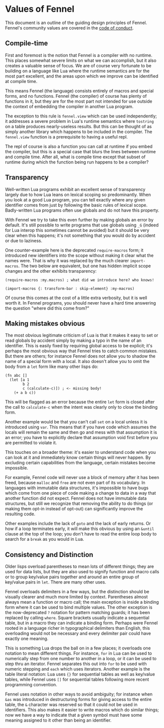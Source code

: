 # Values of Fennel

This document is an outline of the guiding design principles of Fennel.
Fennel's community values are covered in the [code of conduct](https://fennel-lang.org/coc).

## Compile-time

First and foremost is the notion that Fennel is a compiler with no
runtime. This places somewhat severe limits on what we can accomplish,
but it also creates a valuable sense of focus. We are of course very
fortunate to be building on a language like Lua where the runtime
semantics are for the most part excellent, and the areas upon which we
improve can be identified at compile time.

This means Fennel (the language) consists entirely of macros and
special forms, and no functions. Fennel (the compiler) of course has
plenty of functions in it, but they are for the most part not intended
for use outside the context of embedding the compiler in another Lua
program.

The exception to this rule is `fennel.view` which can be used
independently; it addresses a severe problem in Lua's runtime
semantics where `tostring` on a table produces nearly-useless
results. But this can be thought of as simply another library which
happens to be included in the compiler. The `fennel.view` function is
a prerequisite to having a useful repl.

The repl of course is also a function you can call at runtime if you
embed the compiler, but this is a special case that blurs the lines
between runtime and compile time.  After all, what is compile time
except that subset of runtime during which the function being run
happens to be a compiler?

## Transparency

Well-written Lua programs exhibit an excellent sense of transparency
largely due to how Lua leans on lexical scoping so predominantly.
When you look at a good Lua program, you can tell exactly where any
given identifier comes from just by following the basic rules of
lexical scope. Badly-written Lua programs often use globals and do not
have this property.

With Fennel we try to take this even further by making globals an
error by default. It's still possible to write programs that use
globals using `_G` (indeed for Lua interop this sometimes cannot be
avoided) but it should be very clear when this happens; it's not
something that you would do by accident or due to laziness.

One counter-example here is the deprecated `require-macros` form; it
introduced new identifiers into the scope without making it clear what
the names were. That is why it was replaced by the much clearer
`import-macros`.  The two below are equivalent, but one has hidden
implicit scope changes and the other exhibits transparency:

```fennel
(require-macros :my.macros) ; what did we introduce here? who knows!

(import-macros {: transform-bar : skip-element} :my-macros)
```

Of course this comes at the cost of a little extra verbosity, but it
is well worth it. In Fennel programs, you should never have a hard
time answering the question "where did this come from?"

## Making mistakes obvious

The most obvious legitimate criticism of Lua is that it makes it easy
to set or read globals by accident simply by making a typo in the name
of an identifier. This is easily fixed by requiring global access to
be explicit; it's perhaps the most obvious way that Fennel tries to
catch common mistakes. But there are others; for instance Fennel does
not allow you to shadow the name of a special form with a local. It
also doesn't allow you to omit the body from a `let` form like many
other lisps do:

```fennel
(fn abc []
  (let [a 1
        b 2
        c (calculate-c)]) ; <- missing body!
    (+ a b c))
```

This will be flagged as an error because the entire `let` form is
closed after the call to `calculate-c` when the intent was clearly
only to close the binding form.

Another example would be that you can't call `set` on a local unless
it is introduced using `var`. This means that if you have code which
assumes the locals will remain the same and then go and mess with that
assumption it is an error; you have to explicitly declare that
assumption void first before you are permitted to violate it.

This touches on a broader theme: it's easier to understand code when
you can look at it and immediately know certain things will never
happen. By excluding certain capabilities from the language, certain
mistakes become impossible.

For example, Fennel code will never use a block of memory after it has
been freed, because `malloc` and `free` are not even part of its
vocabulary. In languages with immutable data structures, it's
impossible to have bugs which come from one piece of code making a
change to data in a way that another function did not expect. Fennel
does not have immutable data structures, but still we recognize that
removing the ability to do things (or making them opt-in instead of
opt-out) can significantly improve the resulting code.

Other examples include the lack of `goto` and the lack of early
returns. Or how if a loop terminates early, it will make this obvious by
using an `&until` clause at the top of the loop; you don't have to
read the entire loop body to search for a `break` as you would in Lua.

## Consistency and Distinction

Older lisps overload parentheses to mean lots of different things;
they are used for data lists, but they are also used to signify
function and macro calls or to group key/value pairs together and
around an entire group of key/value pairs in `let`. There are many
other uses.

Fennel overloads delimiters in a few ways, but the distinction should
be visually clearer and much more limited by context. Parentheses
almost always mean a function or macro call; the main exception is
inside a binding form where it can be used to bind multiple
values. The other exception is the now-deprecated `?` notation for
pattern matching guards; it has been replaced by calling
`where`. Square brackets usually indicate a sequential table, but in a
macro they can indicate a binding form. Perhaps were Fennel rooted in
a language richer in typographical delimiters than English, this
overloading would not be necessary and every delimiter pair could have
exactly one meaning.

This is something Lua drops the ball on in a few places; it overloads
one notation to mean different things. For instance, `for` in Lua can
be used to numerically step from one number to another in a loop, or
it can be used to step thru an iterator. Fennel separates this out
into `for` to be used with numeric stepping and `each` which uses
iterators. Another example is the table literal notation: Lua uses
`{}` for sequential tables as well as key/value tables, while Fennel
uses `[]` for sequential tables following more recent programming
convention.

Fennel uses notation in other ways to avoid ambiguity; for instance
when `&as` was introduced in destructuring forms for giving access to
the entire table, the `&` character was reserved so that it could not
be used in identifiers. This also makes it easier to write macros
which do similar things; now we have a way to indicate that a given
symbol must have some meaning assigned to it other than being an
identifier.

